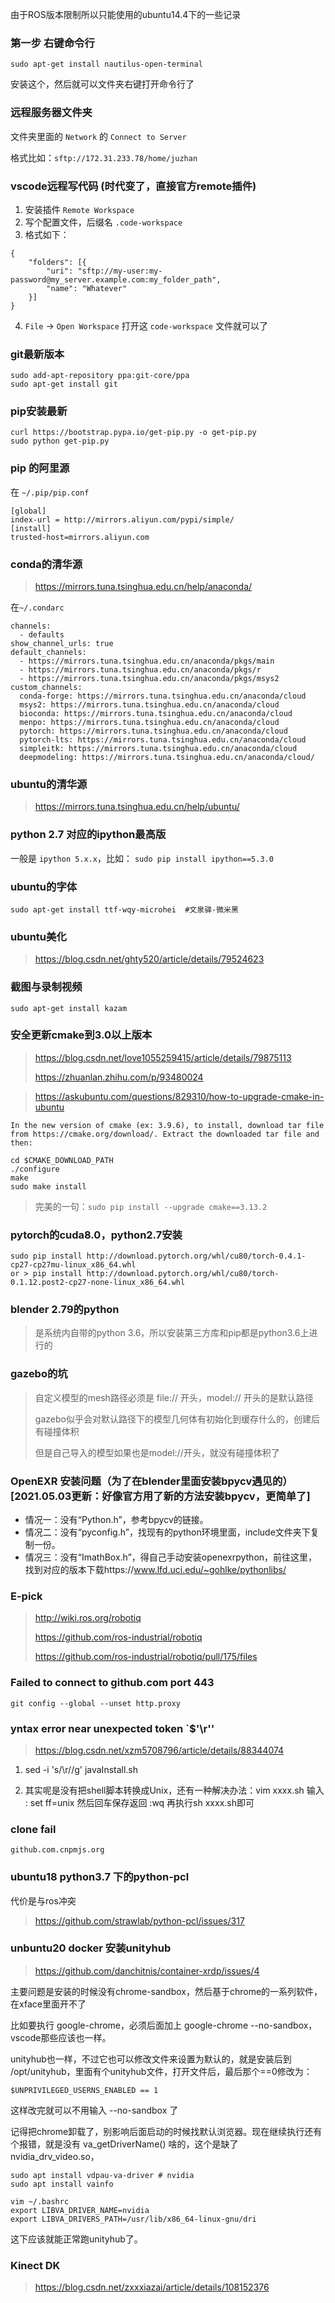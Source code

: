 由于ROS版本限制所以只能使用的ubuntu14.4下的一些记录

### 第一步 右键命令行
```
sudo apt-get install nautilus-open-terminal
```
安装这个，然后就可以文件夹右键打开命令行了

### 远程服务器文件夹
文件夹里面的 `Network` 的 `Connect to Server`

格式比如：`sftp://172.31.233.78/home/juzhan`

### vscode远程写代码 (时代变了，直接官方remote插件)
1. 安装插件 `Remote Workspace`
2. 写个配置文件，后缀名 `.code-workspace`
3. 格式如下：
```
{
    "folders": [{
        "uri": "sftp://my-user:my-password@my_server.example.com:my_folder_path",
        "name": "Whatever"
    }]
}
```
4. `File` -> `Open Workspace` 打开这 `code-workspace` 文件就可以了

### git最新版本
```
sudo add-apt-repository ppa:git-core/ppa
sudo apt-get install git
```

### pip安装最新
```
curl https://bootstrap.pypa.io/get-pip.py -o get-pip.py 
sudo python get-pip.py
```

### pip 的阿里源
在 `~/.pip/pip.conf`
```
[global]
index-url = http://mirrors.aliyun.com/pypi/simple/                          
[install]
trusted-host=mirrors.aliyun.com
```

### conda的清华源
> https://mirrors.tuna.tsinghua.edu.cn/help/anaconda/

在`~/.condarc`
```
channels:
  - defaults
show_channel_urls: true
default_channels:
  - https://mirrors.tuna.tsinghua.edu.cn/anaconda/pkgs/main
  - https://mirrors.tuna.tsinghua.edu.cn/anaconda/pkgs/r
  - https://mirrors.tuna.tsinghua.edu.cn/anaconda/pkgs/msys2
custom_channels:
  conda-forge: https://mirrors.tuna.tsinghua.edu.cn/anaconda/cloud
  msys2: https://mirrors.tuna.tsinghua.edu.cn/anaconda/cloud
  bioconda: https://mirrors.tuna.tsinghua.edu.cn/anaconda/cloud
  menpo: https://mirrors.tuna.tsinghua.edu.cn/anaconda/cloud
  pytorch: https://mirrors.tuna.tsinghua.edu.cn/anaconda/cloud
  pytorch-lts: https://mirrors.tuna.tsinghua.edu.cn/anaconda/cloud
  simpleitk: https://mirrors.tuna.tsinghua.edu.cn/anaconda/cloud
  deepmodeling: https://mirrors.tuna.tsinghua.edu.cn/anaconda/cloud/
```

### ubuntu的清华源
> https://mirrors.tuna.tsinghua.edu.cn/help/ubuntu/

### python 2.7 对应的ipython最高版
一般是 `ipython 5.x.x`，比如： `sudo pip install ipython==5.3.0`

### ubuntu的字体
`sudo apt-get install ttf-wqy-microhei  #文泉驿-微米黑`

### ubuntu美化
> https://blog.csdn.net/ghty520/article/details/79524623

### 截图与录制视频
`sudo apt-get install kazam`

### 安全更新cmake到3.0以上版本
> https://blog.csdn.net/love1055259415/article/details/79875113
> 
> https://zhuanlan.zhihu.com/p/93480024
>

> https://askubuntu.com/questions/829310/how-to-upgrade-cmake-in-ubuntu

```
In the new version of cmake (ex: 3.9.6), to install, download tar file from https://cmake.org/download/. Extract the downloaded tar file and then:

cd $CMAKE_DOWNLOAD_PATH
./configure
make
sudo make install
```

> 完美的一句：`sudo pip install --upgrade cmake==3.13.2`

### pytorch的cuda8.0，python2.7安装
```
sudo pip install http://download.pytorch.org/whl/cu80/torch-0.4.1-cp27-cp27mu-linux_x86_64.whl
or > pip install http://download.pytorch.org/whl/cu80/torch-0.1.12.post2-cp27-none-linux_x86_64.whl
```
### blender 2.79的python
> 是系统内自带的python 3.6，所以安装第三方库和pip都是python3.6上进行的

### gazebo的坑
> 自定义模型的mesh路径必须是 file:// 开头，model:// 开头的是默认路径
> 
> gazebo似乎会对默认路径下的模型几何体有初始化到缓存什么的，创建后有碰撞体积
> 
> 但是自己导入的模型如果也是model://开头，就没有碰撞体积了

### OpenEXR 安装问题（为了在blender里面安装bpycv遇见的）[2021.05.03更新：好像官方用了新的方法安装bpycv，更简单了]

+ 情况一：没有“Python.h”，参考bpycv的链接。
+ 情况二：没有“pyconfig.h”，找现有的python环境里面，include文件夹下复制一份。
+ 情况三：没有“ImathBox.h”，得自己手动安装openexrpython，前往这里，找到对应的版本下载https://www.lfd.uci.edu/~gohlke/pythonlibs/

### E-pick
> http://wiki.ros.org/robotiq
> 
> https://github.com/ros-industrial/robotiq
>
> https://github.com/ros-industrial/robotiq/pull/175/files

### Failed to connect to github.com port 443
```
git config --global --unset http.proxy
```

### yntax error near unexpected token `$'\r''
> https://blog.csdn.net/xzm5708796/article/details/88344074

1. sed -i 's/\r//g' javaInstall.sh

2. 其实呢是没有把shell脚本转换成Unix，还有一种解决办法：vim xxxx.sh 输入 : set ff=unix 然后回车保存返回 :wq 再执行sh xxxx.sh即可

### clone fail
`github.com.cnpmjs.org`

### ubuntu18 python3.7 下的python-pcl

代价是与ros冲突
> https://github.com/strawlab/python-pcl/issues/317

### unbuntu20 docker 安装unityhub

> https://github.com/danchitnis/container-xrdp/issues/4

主要问题是安装的时候没有chrome-sandbox，然后基于chrome的一系列软件，在xface里面开不了

比如要执行 google-chrome，必须后面加上 google-chrome --no-sandbox，vscode那些应该也一样。

unityhub也一样，不过它也可以修改文件来设置为默认的，就是安装后到 /opt/unityhub，里面有个unityhub文件，打开文件后，最后那个==0修改为：

```
$UNPRIVILEGED_USERNS_ENABLED == 1
```

这样改完就可以不用输入 --no-sandbox 了

记得把chrome卸载了，别影响后面启动的时候找默认浏览器。现在继续执行还有个报错，就是没有 va_getDriverName() 啥的，这个是缺了 nvidia_drv_video.so，

```
sudo apt install vdpau-va-driver # nvidia
sudo apt install vainfo

vim ~/.bashrc
export LIBVA_DRIVER_NAME=nvidia
export LIBVA_DRIVERS_PATH=/usr/lib/x86_64-linux-gnu/dri
```
这下应该就能正常跑unityhub了。

### Kinect DK

> https://blog.csdn.net/zxxxiazai/article/details/108152376
